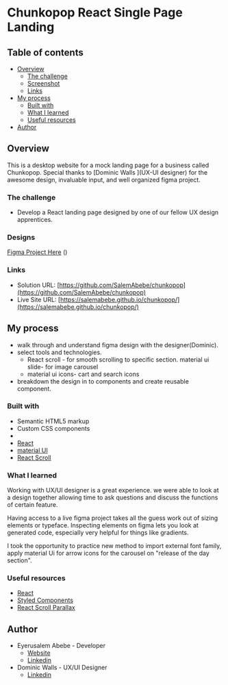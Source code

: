 # Chunkopop React Single Page Landing

## Table of contents

- [Overview](#overview)
  - [The challenge](#the-challenge)
  - [Screenshot](#screenshot)
  - [Links](#links)
- [My process](#my-process)
  - [Built with](#built-with)
  - [What I learned](#what-i-learned)
  - [Useful resources](#useful-resources)
- [Author](#author)

## Overview

This is a desktop website for a mock landing page for a business called Chunkopop.
Special thanks to [Dominic Walls ](UX-UI designer) for the awesome design, invaluable input, and well organized figma project.

### The challenge

- Develop a React landing page designed by one of our fellow UX design apprentices.

### Designs

[Figma Project Here](https://www.figma.com/proto/Ph859XsugH8n0005TSl18k/Single-Page-Website?page-id=0%3A1&node-id=0%3A1&viewport=241%2C48%2C0.5&scaling=min-zoom&hide-ui=1)
()

### Links

- Solution URL: [https://github.com/SalemAbebe/chunkopop](https://github.com/SalemAbebe/chunkopop)
- Live Site URL: [https://salemabebe.github.io/chunkopop/](https://salemabebe.github.io/chunkopop/)

## My process

- walk through and understand figma design with the designer(Dominic).
- select tools and technologies.
  - React scroll - for smooth scrolling to specific section.
    material ui slide- for image carousel
  - material ui icons- cart and search icons
- breakdown the design in to components and create reusable component.

### Built with

- Semantic HTML5 markup
- Custom CSS components
-
- [React](https://reactjs.org/)
- [material UI](https://styled-components.com/)
- [React Scroll](https://react-scroll-parallax.damnthat.tv/docs/intro)

### What I learned

Working with UX/UI designer is a great experience. we were able to look at a design together allowing time to ask questions and discuss the functions of certain feature.

Having access to a live figma project takes all the guess work out of sizing elements or typeface. Inspecting elements on figma lets you look at generated code, especially very helpful for things like gradients.

I took the opportunity to practice new method to import external font family, apply material Ui for arrow icons for the carousel on "release of the day section".

### Useful resources

- [React](https://reactjs.org/)
- [Styled Components](https://styled-components.com/)
- [React Scroll Parallax](https://react-scroll-parallax.damnthat.tv/docs/intro)

## Author

- Eyerusalem Abebe - Developer
  - [Website](https://github.com/SalemAbebe)
  - [Linkedin](https://www.linkedin.com/in/eyerusalem-abebe-8858a495/)
- Dominic Walls - UX/UI Designer
  - [Linkedin](https://www.linkedin.com/in/dominic-walls/)
